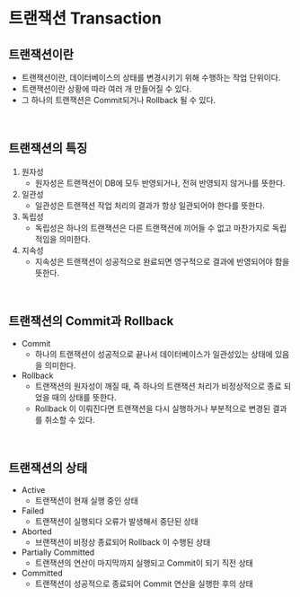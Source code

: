 # 트랜잭션 Transaction

## 트랜잭션이란

- 트랜잭션이란, 데이터베이스의 상태를 변경시키기 위해 수행하는 작업 단위이다.
- 트랜잭션이란 상황에 따라 여러 개 만들어질 수 있다.
- 그 하나의 트랜잭션은 Commit되거나 Rollback 될 수 있다.

<br>

## 트랜잭션의 특징

1. 원자성
   - 원자성은 트랜잭션이 DB에 모두 반영되거나, 전혀 반영되지 않거나를 뜻한다.
2. 일관성
   - 일관성은 트랜잭션 작업 처리의 결과가 항상 일관되어야 한다를 뜻한다.
3. 독립성
   - 독립성은 하나의 트랜잭션은 다른 트랜잭션에 끼어들 수 없고 마찬가지로 독립적임을 의미한다.
4. 지속성
   - 지속성은 트랜잭션이 성공적으로 완료되면 영구적으로 결과에 반영되어야 함을 뜻한다.

<br>

## 트랜잭션의 Commit과 Rollback

- Commit
  - 하나의 트랜잭션이 성공적으로 끝나서 데이터베이스가 일관성있는 상태에 있음을 의미한다.
- Rollback
  - 트랜잭션의 원자성이 깨질 때, 즉 하나의 트랜잭션 처리가 비정상적으로 종료 되었을 때의 상태를 뜻한다.
  - Rollback 이 이뤄진다면 트랜잭션을 다시 실행하거나 부분적으로 변경된 결과를 취소할 수 있다.

<br>

## 트랜잭션의 상태

- Active
  - 트랜잭션이 현재 실행 중인 상태
- Failed
  - 트랜잭션이 실행되다 오류가 발생해서 중단된 상태
- Aborted
  - 브랜잭션이 비정상 종료되어 Rollback 이 수행된 상태
- Partially Committed
  - 트랜잭션의 연산이 마지막까지 실행되고 Commit이 되기 직전 상태
- Committed
  - 트랜잭션이 성공적으로 종료되어 Commit 연산을 실행한 후의 상태
